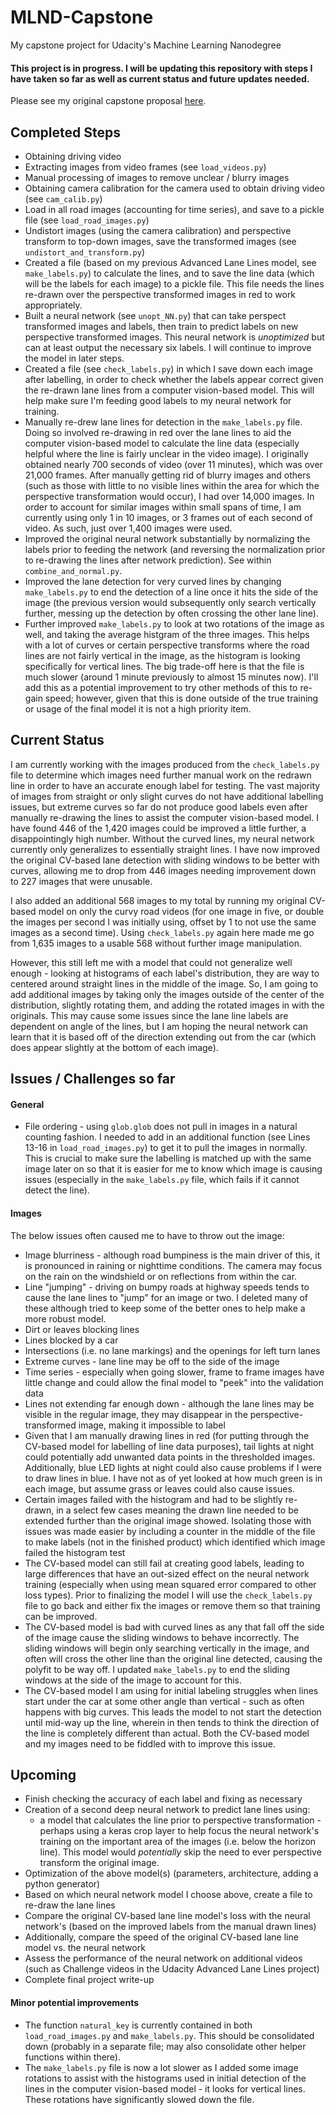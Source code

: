 # MLND-Capstone
My capstone project for Udacity's Machine Learning Nanodegree

#### This project is in progress. I will be updating this repository with steps I have taken so far as well as current status and future updates needed.

Please see my original capstone proposal [here](https://github.com/mvirgo/MLND-Capstone-Proposal).

## Completed Steps
* Obtaining driving video
* Extracting images from video frames (see `load_videos.py`)
* Manual processing of images to remove unclear / blurry images
* Obtaining camera calibration for the camera used to obtain driving video (see `cam_calib.py`)
* Load in all road images (accounting for time series), and save to a pickle file (see `load_road_images.py`)
* Undistort images (using the camera calibration) and perspective transform to top-down images, save the transformed images (see `undistort_and_transform.py`)
* Created a file (based on my previous Advanced Lane Lines model, see `make_labels.py`) to calculate the lines, and to save the line data (which will be the labels for each image) to a pickle file. This file needs the lines re-drawn over the perspective transformed images in red to work appropriately.
* Built a neural network (see `unopt_NN.py`) that can take perspect transformed images and labels, then train to predict labels on new perspective transformed images. This neural network is *unoptimized* but can at least output the necessary six labels. I will continue to improve the model in later steps.
* Created a file (see `check_labels.py`) in which I save down each image after labelling, in order to check whether the labels appear correct given the re-drawn lane lines from a computer vision-based model. This will help make sure I'm feeding good labels to my neural network for training.
* Manually re-drew lane lines for detection in the `make_labels.py` file. Doing so involved re-drawing in red over the lane lines to aid the computer vision-based model to calculate the line data (especially helpful where the line is fairly unclear in the video image). I originally obtained nearly 700 seconds of video (over 11 minutes), which was over 21,000 frames. After manually getting rid of blurry images and others (such as those with little to no visible lines within the area for which the perspective transformation would occur), I had over 14,000 images. In order to account for similar images within small spans of time, I am currently using only 1 in 10 images, or 3 frames out of each second of video. As such, just over 1,400 images were used.
* Improved the original neural network substantially by normalizing the labels prior to feeding the network (and reversing the normalization prior to re-drawing the lines after network prediction). See within `combine_and_normal.py`.
* Improved the lane detection for very curved lines by changing `make_labels.py` to end the detection of a line once it hits the side of the image (the previous version would subsequently only search vertically further, messing up the detection by often crossing the other lane line).
* Further improved `make_labels.py` to look at two rotations of the image as well, and taking the average histgram of the three images. This helps with a lot of curves or certain perspective transforms where the road lines are not fairly vertical in the image, as the histogram is looking specifically for vertical lines. The big trade-off here is that the file is much slower (around 1 minute previously to almost 15 minutes now). I'll add this as a potential improvement to try other methods of this to re-gain speed; however, given that this is done outside of the true training or usage of the final model it is not a high priority item.

## Current Status
I am currently working with the images produced from the `check_labels.py` file to determine which images need further manual work on the redrawn line in order to have an accurate enough label for testing. The vast majority of images from straight or only slight curves do not have additional labelling issues, but extreme curves so far do not produce good labels even after manually re-drawing the lines to assist the computer vision-based model. I have found 446 of the 1,420 images could be improved a little further, a disappointingly high number. Without the curved lines, my neural network currently only generalizes to essentially straight lines. I have now improved the original CV-based lane detection with sliding windows to be better with curves, allowing me to drop from 446 images needing improvement down to 227 images that were unusable.

I also added an additional 568 images to my total by running my original CV-based model on only the curvy road videos (for one image in five, or double the images per second I was initially using, offset by 1 to not use the same images as a second time). Using `check_labels.py` again here made me go from 1,635 images to a usable 568 without further image manipulation.

However, this still left me with a model that could not generalize well enough - looking at histograms of each label's distribution, they are way to centered around straight lines in the middle of the image. So, I am going to add additional images by taking only the images outside of the center of the distribution, slightly rotating them, and adding the rotated images in with the originals. This may cause some issues since the lane line labels are dependent on angle of the lines, but I am hoping the neural network can learn that it is based off of the direction extending out from the car (which does appear slightly at the bottom of each image).

## Issues / Challenges so far
#### General
* File ordering - using `glob.glob` does not pull in images in a natural counting fashion. I needed to add in an additional function (see Lines 13-16 in `load_road_images.py`) to get it to pull the images in normally. This is crucial to make sure the labelling is matched up with the same image later on so that it is easier for me to know which image is causing issues (especially in the `make_labels.py` file, which fails if it cannot detect the line).

#### Images
The below issues often caused me to have to throw out the image:
* Image blurriness - although road bumpiness is the main driver of this, it is pronounced in raining or nighttime conditions. The camera may focus on the rain on the windshield or on reflections from within the car.
* Line "jumping" - driving on bumpy roads at highway speeds tends to cause the lane lines to "jump" for an image or two. I deleted many of these although tried to keep some of the better ones to help make a more robust model.
* Dirt or leaves blocking lines
* Lines blocked by a car
* Intersections (i.e. no lane markings) and the openings for left turn lanes
* Extreme curves - lane line may be off to the side of the image
* Time series - especially when going slower, frame to frame images have little change and could allow the final model to "peek" into the validation data
* Lines not extending far enough down - although the lane lines may be visible in the regular image, they may disappear in the perspective-transformed image, making it impossible to label
* Given that I am manually drawing lines in red (for putting through the CV-based model for labelling of line data purposes), tail lights at night could potentially add unwanted data points in the thresholded images. Additionally, blue LED lights at night could also cause problems if I were to draw lines in blue. I have not as of yet looked at how much green is in each image, but assume grass or leaves could also cause issues.
* Certain images failed with the histogram and had to be slightly re-drawn, in a select few cases meaning the drawn line needed to be extended further than the original image showed. Isolating those with issues was made easier by including a counter in the middle of the file to make labels (not in the finished product) which identified which image failed the histogram test
* The CV-based model can still fail at creating good labels, leading to large differences that have an out-sized effect on the neural network training (especially when using mean squared error compared to other loss types). Prior to finalizing the model I will use the `check_labels.py` file to go back and either fix the images or remove them so that training can be improved.
* The CV-based model is bad with curved lines as any that fall off the side of the image cause the sliding windows to behave incorrectly. The sliding windows will begin only searching vertically in the image, and often will cross the other line than the original line detected, causing the polyfit to be way off. I updated `make_labels.py` to end the sliding windows at the side of the image to account for this.
* The CV-based model I am using for initial labeling struggles when lines start under the car at some other angle than vertical - such as often happens with big curves. This leads the model to not start the detection until mid-way up the line, wherein in then tends to think the direction of the line is completely different than actual. Both the CV-based model and my images need to be fiddled with to improve this issue.

## Upcoming
* Finish checking the accuracy of each label and fixing as necessary
* Creation of a second deep neural network to predict lane lines using:
  * a model that calculates the line prior to perspective transformation - perhaps using a keras crop layer to help focus the neural network's training on the important area of the images (i.e. below the horizon line). This model would *potentially* skip the need to ever perspective transform the original image.
* Optimization of the above model(s) (parameters, architecture, adding a python generator)
* Based on which neural network model I choose above, create a file to re-draw the lane lines
* Compare the original CV-based lane line model's loss with the neural network's (based on the improved labels from the manual drawn lines)
* Additionally, compare the speed of the original CV-based lane line model vs. the neural network
* Assess the performance of the neural network on additional videos (such as Challenge videos in the Udacity Advanced Lane Lines project)
* Complete final project write-up

#### Minor potential improvements
* The function `natural_key` is currently contained in both `load_road_images.py` and `make_labels.py`. This should be consolidated down (probably in a separate file; may also consolidate other helper functions within there).
* The `make_labels.py` file is now a lot slower as I added some image rotations to assist with the histograms used in initial detection of the lines in the computer vision-based model - it looks for vertical lines. These rotations have significantly slowed down the file.
